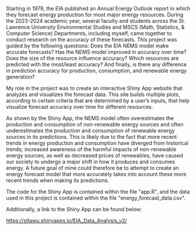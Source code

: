 Starting in 1979, the EIA published an Annual Energy Outlook report in which they forecast energy production for most major energy resources. During the 2023-2024 academic year, several faculty and students across the St. Lawrence University Environmental Studies and MSCS (Math, Statistics, & Computer Science) Departments, including myself, came together to conduct research on the accuracy of these forecasts. This project was guided by the following questions: Does the EIA NEMS model make accurate forecasts? Has the NEMS model improved in accuracy over time? Does the size of the resource influence accuracy? Which resources are predicted with the most/least accuracy? And finally, is there any difference in prediction accuracy for production, consumption, and renewable energy generation?

My role in the project was to create an interactive Shiny App website that analyzes and visualizes the forecast data. This site builds multiple plots, according to certain criteria that are determined by a user’s inputs, that help visualize forecast accuracy over time for different resources.

As shown by the Shiny App, the NEMS model often overestimates the production and consumption of non-renewable energy sources and often underestimates the production and consumption of renewable energy sources in its predictions. This is likely due to the fact that more recent trends in energy production and consumption have diverged from historical trends; increased awareness of the harmful impacts of non-renewable energy sources, as well as decreased prices of renewables, have caused our society to undergo a major shift in how it produces and consumes energy. A future goal of mine could therefore be to attempt to create an energy forecast model that more accurately takes into account these more recent trends when making its predictions.

The code for the Shiny App is contained within the file "app.R", and the data used in this project is contained within the file "energy_forecast_data.csv".

Additionally, a link to the Shiny App can be found below:

https://stlawu.shinyapps.io/EIA_Data_Analysis_v2/
